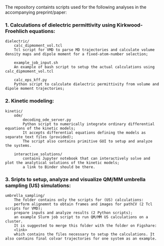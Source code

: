 The repository containts scripts used for the following analyses in the accompanying preprint/paper:

### 1. Calculations of dielectric permittivity using Kirkwood-Froehlich equations:
	dielectric/
		calc_dipmoment_vol.tcl 
		Tcl script for VMD to parse MD trajectories and calculate volume density maps and dipole moment for a fixed-atom-number selection;

		example_job_input.sh
		An example of bash script to setup the actual calculations using calc_dipmoment_vol.tcl
		
		calc_eps_kff.py
		Python script to calculate dielectric permittivity from volume and dipole moment trajectories;

### 2. Kinetic modeling:
	kinetic/
		ode/
			decoding_ode_server.py
			Python script to numerically integrate ordinary differential equations of the kinetic models; 
			It accepts differential equations defining the models as separate text files (provided);
			The script also contains primitive GUI to setup and analyze the systems.

		interactive_solutions/
			contains Jupyter notebook that can interactively solve and plot the analytical solutions of the kinetic models;
			a link to Binder should be there.

### 3. Sripts to setup, analyze and visualize QM/MM umbrella sampling (US) simulations:
	umbrella_sampling/
		The folder contains only the scripts for (US) calculations:
		perform alignemnt to obtain frames and images for pathCV (2 Tcl scripts for VMD);
		prepare inputs and analyze results (2 Python scripts);
		an example Slurm job script to run QM/MM US calculations on a cluster.
		It is suggested to merge this folder with the folder on Figshare:
		<link>
		which contains the files necessary to setup the calculations. It also contains final colvar trajectories for one system as an example.
